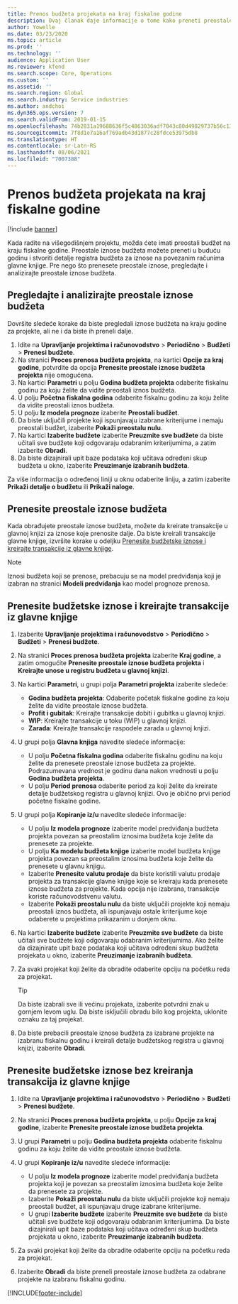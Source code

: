 ```yaml
---
title: Prenos budžeta projekata na kraj fiskalne godine
description: Ovaj članak daje informacije o tome kako preneti preostale iznose budžeta u buduće godine i stvoriti detalje budžetskog registra.
author: Yowelle
ms.date: 03/23/2020
ms.topic: article
ms.prod: ''
ms.technology: ''
audience: Application User
ms.reviewer: kfend
ms.search.scope: Core, Operations
ms.custom: ''
ms.assetid: ''
ms.search.region: Global
ms.search.industry: Service industries
ms.author: andchoi
ms.dyn365.ops.version: 7
ms.search.validFrom: 2019-01-15
ms.openlocfilehash: 74b2831a19688636f5c4863036adf7043c80d49829737b56c131abb6998d6cb3
ms.sourcegitcommit: 7f8d1e7a16af769adb43d1877c28fdce53975db8
ms.translationtype: HT
ms.contentlocale: sr-Latn-RS
ms.lasthandoff: 08/06/2021
ms.locfileid: "7007388"
---
```

# <a name="transfer-project-budgets-at-fiscal-year-end"></a>Prenos budžeta projekata na kraj fiskalne godine

[!include [banner](../includes/banner.md)]

Kada radite na višegodišnjem projektu, možda ćete imati preostali budžet na kraju fiskalne godine. Preostale iznose budžeta možete preneti u buduću godinu i stvoriti detalje registra budžeta za iznose na povezanim računima glavne knjige. Pre nego što prenesete preostale iznose, pregledajte i analizirajte preostale iznose budžeta.

## <a name="review-and-analyze-remaining-budget-amounts"></a>Pregledajte i analizirajte preostale iznose budžeta

Dovršite sledeće korake da biste pregledali iznose budžeta na kraju godine za projekte, ali ne i da biste ih preneli dalje.

1. Idite na **Upravljanje projektima i računovodstvo** > **Periodično** > **Budžeti** > **Prenesi budžete**. 
2. Na stranici **Proces prenosa budžeta projekta**, na kartici **Opcije za kraj godine**, potvrdite da opcija **Prenesite preostale iznose budžeta projekta** nije omogućena.
3. Na kartici **Parametri** u polju **Godina budžeta projekta** odaberite fiskalnu godinu za koju želite da vidite preostali iznos budžeta. 
4. U polju **Početna fiskalna godina** odaberite fiskalnu godinu za koju želite da vidite preostali iznos budžeta. 
5. U polju **Iz modela prognoze** izaberite **Preostali budžet**. 
6. Da biste uključili projekte koji ispunjavaju izabrane kriterijume i nemaju preostali budžet, izaberite **Pokaži preostalu nulu**.  
7. Na kartici **Izaberite budžete** izaberite **Preuzmite sve budžete** da biste učitali sve budžete koji odgovaraju odabranim kriterijumima, a zatim izaberite **Obradi**. 
8. Da biste dizajnirali upit baze podataka koji učitava određeni skup budžeta u okno, izaberite **Preuzimanje izabranih budžeta**.

Za više informacija o određenoj liniji u oknu odaberite liniju, a zatim izaberite **Prikaži detalje o budžetu** ili **Prikaži naloge**.

## <a name="carry-forward-remaining-budget-amounts"></a>Prenesite preostale iznose budžeta 

Kada obrađujete preostale iznose budžeta, možete da kreirate transakcije u glavnoj knjizi za iznose koje prenosite dalje. Da biste kreirali transakcije glavne knjige, izvršite korake u odeljku [Prenesite budžetske iznose i kreirajte transakcije iz glavne knjige](#carry-forward). 

> [!NOTE]
> Iznosi budžeta koji se prenose, prebacuju se na model predviđanja koji je izabran na stranici **Modeli predviđanja** kao model prognoze prenosa.  

## <a name="carry-forward-budget-amounts-and-create-general-ledger-transactions"></a><a name="carry-forward"></a>Prenesite budžetske iznose i kreirajte transakcije iz glavne knjige

1.  Izaberite **Upravljanje projektima i računovodstvo** > **Periodično** > **Budžeti** > **Prenesi budžete**. 
2. Na stranici **Proces prenosa budžeta projekta** izaberite **Kraj godine**, a zatim omogućite **Prenesite preostale iznose budžeta projekta** i **Kreirajte unose u registru budžeta u glavnoj knjizi**. 
3. Na kartici **Parametri**, u grupi polja **Parametri projekta** izaberite sledeće:

   - **Godina budžeta projekta**: Odaberite početak fiskalne godine za koju želite da vidite preostale iznose budžeta. 
   - **Profit i gubitak**: Kreirajte transakcije dobiti i gubitka u glavnoj knjizi. 
   -  **WIP**: Kreirajte transakcije u toku (WIP) u glavnoj knjizi.
   -  **Zarada**: Kreirajte transakcije raspodele zarada u glavnoj knjizi. 

5. U grupi polja **Glavna knjiga** navedite sledeće informacije: 

   - U polju **Početna fiskalna godina** odaberite fiskalnu godinu na koju želite da prenesete preostale iznose budžeta za projekte. Podrazumevana vrednost je godinu dana nakon vrednosti u polju **Godina budžeta projekta**.
   -  U polju **Period prenosa** odaberite period za koji želite da kreirate detalje budžetskog registra u glavnoj knjizi. Ovo je obično prvi period početne fiskalne godine.

6. U grupi polja **Kopiranje iz/u** navedite sledeće informacije:

   - U polju **Iz modela prognoze** izaberite model predviđanja budžeta projekta povezan sa preostalim iznosima budžeta koje želite da prenesete za projekte. 
   - U polju **Ka modelu budžeta knjige** izaberite model budžeta knjige projekta povezan sa preostalim iznosima budžeta koje želite da prenesete u glavnu knjigu. 
   -  Izaberite **Prenesite valutu prodaje** da biste koristili valutu prodaje projekta za transakcije glavne knjige koje se kreiraju kada prenesete iznose budžeta za projekte. Kada opcija nije izabrana, transakcije koriste računovodstvenu valutu. 
   -  Izaberite **Pokaži preostalu nulu** da biste uključili projekte koji nemaju preostali iznos budžeta, ali ispunjavaju ostale kriterijume koje odaberete u projektima prikazanim u donjem oknu.

7. Na kartici **Izaberite budžete** izaberite **Preuzmite sve budžete** da biste učitali sve budžete koji odgovaraju odabranim kriterijumima. Ako želite da dizajnirate upit baze podataka koji učitava određeni skup budžeta projekata u okno, izaberite **Preuzimanje izabranih budžeta**.
8. Za svaki projekat koji želite da obradite odaberite opciju na početku reda za projekat.

    > [!TIP]
    > Da biste izabrali sve ili većinu projekata, izaberite potvrdni znak u gornjem levom uglu. Da biste isključili obradu bilo kog projekta, uklonite oznaku za taj projekat.

9. Da biste prebacili preostale iznose budžeta za izabrane projekte na izabranu fiskalnu godinu i kreirali detalje budžetskog registra u glavnoj knjizi, izaberite **Obradi**.

## <a name="carry-forward-budget-amounts-without-creating-general-ledger-transactions"></a>Prenesite budžetske iznose bez kreiranja transakcija iz glavne knjige

1. Idite na **Upravljanje projektima i računovodstvo** > **Periodično** > **Budžeti** > **Prenesi budžete**.
2. Na stranici **Proces prenosa budžeta projekta**, u polju **Opcije za kraj godine**, izaberite **Prenesite preostale iznose budžeta projekta**.
3. U grupi **Parametri** u polju **Godina budžeta projekta** odaberite fiskalnu godinu za koju želite da vidite preostale iznose budžeta.
4. U grupi **Kopiranje iz/u** navedite sledeće informacije:

   - U polju **Iz modela prognoze** izaberite model predviđanja budžeta projekta koji je povezan sa preostalim iznosima budžeta koje želite da prenesete za projekte. 
   - Izaberite **Pokaži preostalu nulu** da biste uključili projekte koji nemaju preostali budžet, ali ispunjavaju druge izabrane kriterijume.
   - U grupi **Izaberite budžete** izaberite **Preuzmite sve budžete** da biste učitali sve budžete koji odgovaraju odabranim kriterijumima. Da biste dizajnirali upit baze podataka koji učitava određeni skup budžeta projekata u okno, izaberite **Preuzimanje izabranih budžeta**.

5. Za svaki projekat koji želite da obradite odaberite opciju na početku reda za projekat. 
6. Izaberite **Obradi** da biste preneli preostale iznose budžeta za odabrane projekte na izabranu fiskalnu godinu.



[!INCLUDE[footer-include](../includes/footer-banner.md)]
